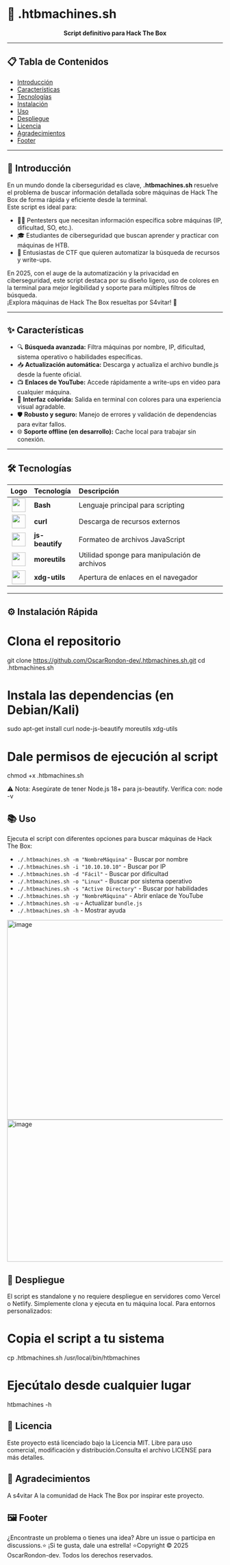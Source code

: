# 🚀 .htbmachines.sh

<div align="center">
  <b>Script definitivo para Hack The Box</b>
</div>

---

## 📋 Tabla de Contenidos

- [Introducción](#-introducción)
- [Características](#-características)
- [Tecnologías](#-tecnologías)
- [Instalación](#️-instalación-rápida)
- [Uso](#-uso)
- [Despliegue](#-despliegue)
- [Licencia](#-licencia)
- [Agradecimientos](#-agradecimientos)
- [Footer](#-footer)

---

## 📖 Introducción

En un mundo donde la ciberseguridad es clave, **.htbmachines.sh** resuelve el problema de buscar información detallada sobre máquinas de Hack The Box de forma rápida y eficiente desde la terminal.  
Este script es ideal para:

- 🕵️‍♂️ Pentesters que necesitan información específica sobre máquinas (IP, dificultad, SO, etc.).
- 🎓 Estudiantes de ciberseguridad que buscan aprender y practicar con máquinas de HTB.
- 🏁 Entusiastas de CTF que quieren automatizar la búsqueda de recursos y write-ups.

En 2025, con el auge de la automatización y la privacidad en ciberseguridad, este script destaca por su diseño ligero, uso de colores en la terminal para mejor legibilidad y soporte para múltiples filtros de búsqueda.  
¡Explora máquinas de Hack The Box resueltas por S4vitar! 🚀

---

## ✨ Características

- 🔍 **Búsqueda avanzada:** Filtra máquinas por nombre, IP, dificultad, sistema operativo o habilidades específicas.
- 📥 **Actualización automática:** Descarga y actualiza el archivo bundle.js desde la fuente oficial.
- 📺 **Enlaces de YouTube:** Accede rápidamente a write-ups en video para cualquier máquina.
- 🎨 **Interfaz colorida:** Salida en terminal con colores para una experiencia visual agradable.
- 🛡️ **Robusto y seguro:** Manejo de errores y validación de dependencias para evitar fallos.
- 🌐 **Soporte offline (en desarrollo):** Cache local para trabajar sin conexión.

---

## 🛠️ Tecnologías

| Logo | Tecnología      | Descripción                                 |
|:----:|:---------------|:---------------------------------------------|
| <img width="32" src="https://github.com/user-attachments/assets/d347d765-c637-4a44-8cad-07dbda01126f" /> | **Bash**         | Lenguaje principal para scripting         |
| <img width="32" src="https://github.com/user-attachments/assets/13d80f81-892a-4c4a-b85b-af143e4cdbfd" /> | **curl**         | Descarga de recursos externos             |
| <img width="32" src="https://github.com/user-attachments/assets/c5d0e0cd-e991-49e2-ad8d-121ac3338fd7" /> | **js-beautify**  | Formateo de archivos JavaScript           |
| <img width="32" src="https://github.com/user-attachments/assets/e97d4102-ef64-418b-843f-0dabeba67a51" /> | **moreutils**    | Utilidad sponge para manipulación de archivos |
| <img width="32" src="https://github.com/user-attachments/assets/a04bc2e5-2c16-45df-a7b4-bde1fec4cf69" /> | **xdg-utils**    | Apertura de enlaces en el navegador       |

---

## ⚙️ Instalación Rápida


# Clona el repositorio
git clone https://github.com/OscarRondon-dev/.htbmachines.sh.git
cd .htbmachines.sh

# Instala las dependencias (en Debian/Kali)
sudo apt-get install curl node-js-beautify moreutils xdg-utils

# Dale permisos de ejecución al script
chmod +x .htbmachines.sh


⚠️ Nota: Asegúrate de tener Node.js 18+ para js-beautify. Verifica con:
node -v


## 📚 Uso
Ejecuta el script con diferentes opciones para buscar máquinas de Hack The Box:


* `./.htbmachines.sh -m "NombreMáquina"` - Buscar por nombre
* `./.htbmachines.sh -i "10.10.10.10"` - Buscar por IP
* `./.htbmachines.sh -d "Fácil"` - Buscar por dificultad
* `./.htbmachines.sh -o "Linux"` - Buscar por sistema operativo
* `./.htbmachines.sh -s "Active Directory"` - Buscar por habilidades
* `./.htbmachines.sh -y "NombreMáquina"` - Abrir enlace de YouTube
* `./.htbmachines.sh -u` - Actualizar `bundle.js`
* `./.htbmachines.sh -h` - Mostrar ayuda

<img width="1504" height="465" alt="image" src="https://github.com/user-attachments/assets/4b1d6641-bbcf-4165-9f96-e8da41ac641e" />

<img width="1874" height="331" alt="image" src="https://github.com/user-attachments/assets/c13f2bd5-4a1f-4225-b7fb-fc6586442838" />







## 🚀 Despliegue
El script es standalone y no requiere despliegue en servidores como Vercel o Netlify. Simplemente clona y ejecuta en tu máquina local. Para entornos personalizados:

# Copia el script a tu sistema
cp .htbmachines.sh /usr/local/bin/htbmachines

# Ejecútalo desde cualquier lugar
htbmachines -h



## 📜 Licencia
Este proyecto está licenciado bajo la Licencia MIT. Libre para uso comercial, modificación y distribución.Consulta el archivo LICENSE para más detalles.

## 🙌 Agradecimientos

A s4vitar
A la comunidad de Hack The Box por inspirar este proyecto.



## 🖼️ Footer
¿Encontraste un problema o tienes una idea? Abre un issue o participa en discussions.⭐ ¡Si te gusta, dale una estrella! ⭐Copyright © 2025 OscarRondon-dev. Todos los derechos reservados.
